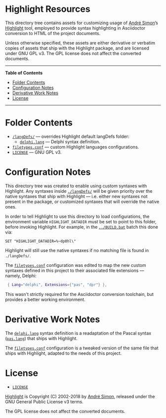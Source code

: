 # Highlight Resources

This directory tree contains assets for customizing usage of [André Simon]’s [Highlight] tool, employed to provide syntax highlighting in Asciidoctor conversion to HTML of the project documents.

Unless otherwise specified, these assets are either derivative or verbatim copies of assets that ship with the Highlight package, and are licensed under GNU GPL v3. The GPL license does not affect the converted documents.


-----

**Table of Contents**

<!-- MarkdownTOC autolink="true" bracket="round" autoanchor="false" lowercase="only_ascii" uri_encoding="true" levels="1,2,3" -->

- [Folder Contents](#folder-contents)
- [Configuration Notes](#configuration-notes)
- [Derivative Work Notes](#derivative-work-notes)
- [License](#license)

<!-- /MarkdownTOC -->

-----

# Folder Contents

- [`/langDefs/`][langDefs] — overrides Highlight default langDefs folder:
    + [`delphi.lang`][delphi.lang] — Delphi syntax definition.
- [`filetypes.conf`][filetypes] — custom Highlight languages configurations.
- [`LICENSE`][LICENSE] — GNU GPL v3.

# Configuration Notes

This directory tree was created to enable using custom syntaxes with Highlight. Any syntaxes inside [`./langDefs/`][langDefs] will be given priority over the native syntaxes that ship with Highlight — i.e. either new syntaxes not present in the package, or customized syntaxes that will override the native ones.

In order to tell Highlight to use this directory to load configurations, the environment variable `HIGHLIGHT_DATADIR` must be set to point to this folder, before invoking Highlight. For example, in the [`../BUILD.bat`][BUILD.bat] batch this done via:

```batch
SET "HIGHLIGHT_DATADIR=%~dp0hl\"
```

Highlight will still use the native syntaxes if no matching file is found in `./langDefs/`.

The [`filetypes.conf`][filetypes] configuration was edited to map the new custom syntaxes defined in this project to their associated file extensions — namely, Delphi:

```lua
 { Lang="delphi", Extensions={"pas", "dpr"} },
```

This wasn't strictly required for the Asciidoctor conversion toolchain, but provides a better working environment.

# Derivative Work Notes

The [`delphi.lang`][delphi.lang] syntax definition is a readaptation of the Pascal syntax ([`pas.lang`][pas.lang]) that ships with Highlight.

The [`filetypes.conf`][filetypes] configuration is a tweaked version of the same file that ships with Highlight, adapted to the needs of this project.

# License

- [`LICENSE`][LICENSE]

[Highlight] is Copyright (C) 2002-2018 by [André Simon], released under the GNU General Public License v3 terms.

The GPL license does not affect the converted documents.

<!-----------------------------------------------------------------------------
                               REFERENCE LINKS                                
------------------------------------------------------------------------------>

<!-- project files & folders -->


[langDefs]:    ./langDefs/ "Navigate folder"
[delphi.lang]: ./langDefs/delphi.lang "View file"

[filetypes]: ./filetypes.conf "View file"

[LICENSE]: ./LICENSE "View GNU GPL v3.0 license"

[BUILD.bat]: ../BUILD.bat "View file"

<!-- 3rd party resources -->

[Highlight]: http://www.andre-simon.de/doku/highlight/en/highlight.php "Visit Highlight website"

[pas.lang]: https://gitlab.com/saalen/highlight/blob/master/langDefs/pas.lang "View upstream source file"

<!-- people -->

[André Simon]: http://www.andre-simon.de "Visit André Simon's website"

<!-- EOF -->